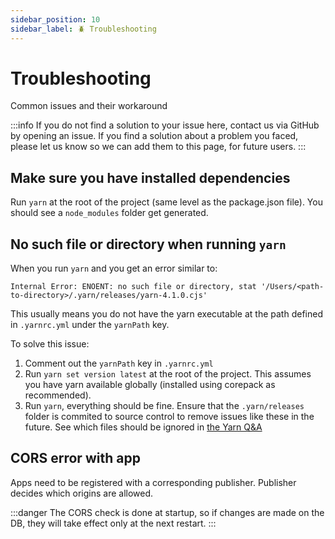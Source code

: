 ```yaml
---
sidebar_position: 10
sidebar_label: 🪲 Troubleshooting
---
```


# Troubleshooting

Common issues and their workaround

:::info
If you do not find a solution to your issue here, contact us via GitHub by opening an issue.
If you find a solution about a problem you faced, please let us know so we can add them to this page, for future users.
:::

## Make sure you have installed dependencies

Run `yarn` at the root of the project (same level as the package.json file). You should see a `node_modules` folder get generated.

## No such file or directory when running `yarn`

When you run `yarn` and you get an error similar to:

```
Internal Error: ENOENT: no such file or directory, stat '/Users/<path-to-directory>/.yarn/releases/yarn-4.1.0.cjs'
```

This usually means you do not have the yarn executable at the path defined in `.yarnrc.yml` under the `yarnPath` key.

To solve this issue:

1. Comment out the `yarnPath` key in `.yarnrc.yml`
2. Run `yarn set version latest` at the root of the project. This assumes you have yarn available globally (installed using corepack as recommended).
3. Run `yarn`, everything should be fine. Ensure that the `.yarn/releases` folder is commited to source control to remove issues like these in the future. See which files should be ignored in [the Yarn Q&A](https://yarnpkg.com/getting-started/qa#which-files-should-be-gitignored)

## CORS error with app

Apps need to be registered with a corresponding publisher. Publisher decides which origins are allowed.

:::danger
The CORS check is done at startup, so if changes are made on the DB, they will take effect only at the next restart.
:::
